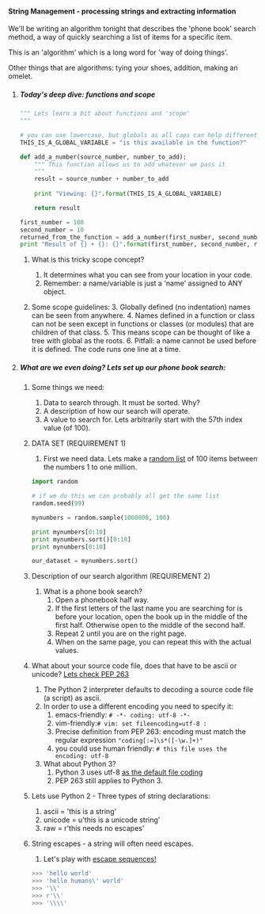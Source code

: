

#### String Management - processing strings and extracting information

We'll be writing an algorithm tonight that describes the 'phone book' search method, a way of quickly searching a list of items for a specific item.

This is an 'algorithm' which is a long word for 'way of doing things'.

Other things that are algorithms: tying your shoes, addition, making an omelet.



1. ##### Today's deep dive: functions and scope

    ```python
    """ Lets learn a bit about functions and 'scope'
    """
    
    # you can use lowercase, but globals as all caps can help differentiate.
    THIS_IS_A_GLOBAL_VARIABLE = "is this available in the function?"

    def add_a_number(source_number, number_to_add):
        """ This function allows us to add whatever we pass it
        """
        result = source_number + number_to_add
        
        print "Viewing: {}".format(THIS_IS_A_GLOBAL_VARIABLE)

        return result

    first_number = 100
    second_number = 10
    returned_from_the_function = add_a_number(first_number, second_number)
    print "Result of {} + {}: {}".format(first_number, second_number, returned_from_the_function)
    ```

    1. What is this tricky scope concept?
        1. It determines what you can see from your location in your code. 
        2. Remember: a name/variable is just a 'name' assigned to ANY object.

    2. Some scope guidelines:
        3. Globally defined (no indentation) names can be seen from anywhere.
        4. Names defined in a function or class can not be seen except in functions or classes (or modules) that are children of that class.
        5. This means scope can be thought of like a tree with global as the roots.
        6. Pitfall: a name cannot be used before it is defined. The code runs one line at a time.



2. ##### What are we even doing? Lets set up our phone book search:
    
    1. Some things we need:
        1. Data to search through. It must be sorted. Why?
        2. A description of how our search will operate.
        3. A value to search for. Lets arbitrarily start with the 57th index value (of 100).

    2. DATA SET (REQUIREMENT 1)
        1. First we need data. Lets make a [random list](https://docs.python.org/2/library/random.html#random.sample) of 100 items between the numbers 1 to one million.
        ```python
        import random

        # if we do this we can probably all get the same list        
        random.seed(99)

        mynumbers = random.sample(1000000, 100)

        print mynumbers[0:10]
        print mynumbers.sort()[0:10]
        print mynumbers[0:10]

        our_dataset = mynumbers.sort()
        ```

    3. Description of our search algorithm (REQUIREMENT 2)
        1. What is a phone book search?
            1. Open a phonebook half way.
            2. If the first letters of the last name you are searching for is before your location, open the book up in the middle of the first half. Otherwise open to the middle of the second half.
            3. Repeat 2 until you are on the right page.
            4. When on the same page, you can repeat this with the actual values.





    3. What about your source code file, does that have to be ascii or unicode? [Lets check PEP 263](https://www.python.org/dev/peps/pep-0263/)
        1. The Python 2 interpreter defaults to decoding a source code file (a script) as ascii.
        2. In order to use a different encoding you need to specify it:
            1. emacs-friendly: `# -*- coding: utf-8 -*-`
            2. vim-friendly:`# vim: set fileencoding=utf-8 :`
            3. Precise definition from PEP 263: encoding must match the regular expression `"coding[:=]\s*([-\w.]+)"`
            4. you could use human friendly: `# this file uses the encoding: utf-8`
        3. What about Python 3?
            1. Python 3 uses utf-8 [as the default file coding](https://docs.python.org/3.3/howto/unicode.html#the-string-type)
            2. PEP 263 still applies to Python 3.
    4. Lets use Python 2 - Three types of string declarations:
        1. ascii = 'this is a string'
        2. unicode = u'this is a unicode string'
        3. raw = r'this needs no escapes'
    5. String escapes - a string will often need escapes.
        1.  Let's play with [escape sequences!](https://docs.python.org/2/reference/lexical_analysis.html#string-literals)
        ```python
        >>> 'hello world'
        >>> 'hello humans\' world'
        >>> '\\'
        >>> r'\\'
        >>> '\\\\'
        ```
